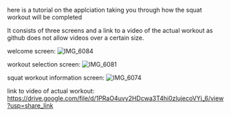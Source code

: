 here is a tutorial on the applciation taking you through how the squat workout will be completed 

It consists of three screens and a link to a video of the actual workout as github does not allow videos over a certain size.

welcome screen:
![IMG_6084](https://github.com/user-attachments/assets/d8a807ac-360e-44b3-878c-4c77e3bbed62)

workout selection screen:
![IMG_6081](https://github.com/user-attachments/assets/1e7caec6-d693-452e-81e5-a0fa1b110b2e)

squat workout information screen:
![IMG_6074](https://github.com/user-attachments/assets/c836182d-f0ed-4d21-99f0-2f0864a55398)

link to video of actual workout:
https://drive.google.com/file/d/1PRaO4uvy2HDcwa3T4hi0zlujecoVYj_6/view?usp=share_link
